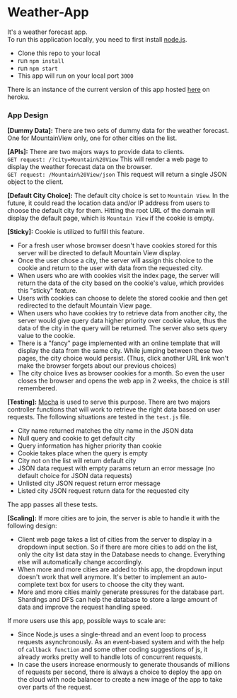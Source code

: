 # Weather-App
It's a weather forecast app. <br>
To run this application locally, you need to first install [node.js](https://nodejs.org/en/). <br>

* Clone this repo to your local
* run ```npm install```
* run ```npm start```
* This app will run on your local port `3000`

There is an instance of the current version of this app hosted [here](https://frozen-bastion-68224.herokuapp.com ) on heroku.

### App Design
**[Dummy Data]:** There are two sets of dummy data for the weather forecast. One for MountainView only, one for other cities on the list.

**[APIs]:** There are two majors ways to provide data to clients.  
```GET request: /?city=Mountain%20View```
This will render a web page to display the weather forecast data on the browser.  
```GET request: /Mountain%20View/json```
This request will return a single JSON object to the client.  


**[Default City Choice]:** The default city choice is set to ```Mountain View```. In the future, it could read the location data and/or IP address from users to choose the default city for them. Hitting the root URL of the domain will display the default page, which is ```Mountain View``` if the cookie is empty.

**[Sticky]:** Cookie is utilized to fulfill this feature.

* For a fresh user whose browser doesn't have cookies stored for this server will be directed to default Mountain View display.
* Once the user chose a city, the server will assign this choice to the cookie and return to the user with data from the requested city.
* When users who are with cookies visit the index page, the server will return the data of the city based on the cookie's value, which provides this "sticky" feature.
* Users with cookies can choose to delete the stored cookie and then get redirected to the default Mountain View page.
* When users who have cookies try to retrieve data from another city, the server would give query data higher priority over cookie value, thus the data of the city in the query will be returned. The server also sets query value to the cookie.
* There is a "fancy" page implemented with an online template that will display the data from the same city. While jumping between these two pages, the city choice would persist. (Thus, click another URL link won't make the browser forgets about our previous choices)
* The city choice lives as browser cookies for a month. So even the user closes the browser and opens the web app in 2 weeks, the choice is still remembered.

**[Testing]:** [Mocha](https://mochajs.org/) is used to serve this purpose. There are two majors controller functions that will work to retrieve the right data based on user requests. The following situations are tested in the ```test.js``` file.

* City name returned matches the city name in the JSON data
* Null query and cookie to get default city
* Query information has higher priority than cookie
* Cookie takes place when the query is empty
* City not on the list will return default city
* JSON data request with empty params return an error message (no default choice for JSON data requests)
* Unlisted city JSON request return error message
* Listed city JSON request return data for the requested city

The app passes all these tests.

**[Scaling]:** If more cities are to join, the server is able to handle it with the following design:

*  Client web page takes a list of cities from the server to display in a dropdown input section. So if there are more cities to add on the list, only the city list data stay in the Database needs to change. Everything else will automatically change accordingly.
*  When more and more cities are added to this app, the dropdown input doesn't work that well anymore. It's better to implement an auto-complete text box for users to choose the city they want.
*  More and more cities mainly generate pressures for the database part. Shardings and DFS can help the database to store a large amount of data and improve the request handling speed.

If more users use this app, possible ways to scale are:

* Since Node.js uses a single-thread and an event loop to process requests asynchronously. As an event-based system and with the help of ```callback function``` and some other coding suggestions of js, it already works pretty well to handle lots of concurrent requests.
* In case the users increase enormously to generate thousands of millions of requests per second, there is always a choice to deploy the app on the cloud with node balancer to create a new image of the app to take over parts of the request.


